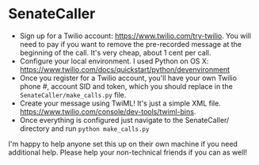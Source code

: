 # SenateCaller

* Sign up for a Twilio account: https://www.twilio.com/try-twilio. You will need to pay if you want to remove the pre-recorded message at the beginning of the call. It's very cheap, about 1 cent per call.
* Configure your local environment. I used Python on OS X: https://www.twilio.com/docs/quickstart/python/devenvironment
* Once you register for a Twilio account, you'll have your own Twilio phone #, account SID and token, which you should replace in the `SenateCaller/make_calls.py` file.
* Create your message using TwiML! It's just a simple XML file. https://www.twilio.com/console/dev-tools/twiml-bins. 
* Once everything is configured just navigate to the SenateCaller/ directory and run `python make_calls.py`

I'm happy to help anyone set this up on their own machine if you need additional help. Please help your non-technical friends if you can as well!
